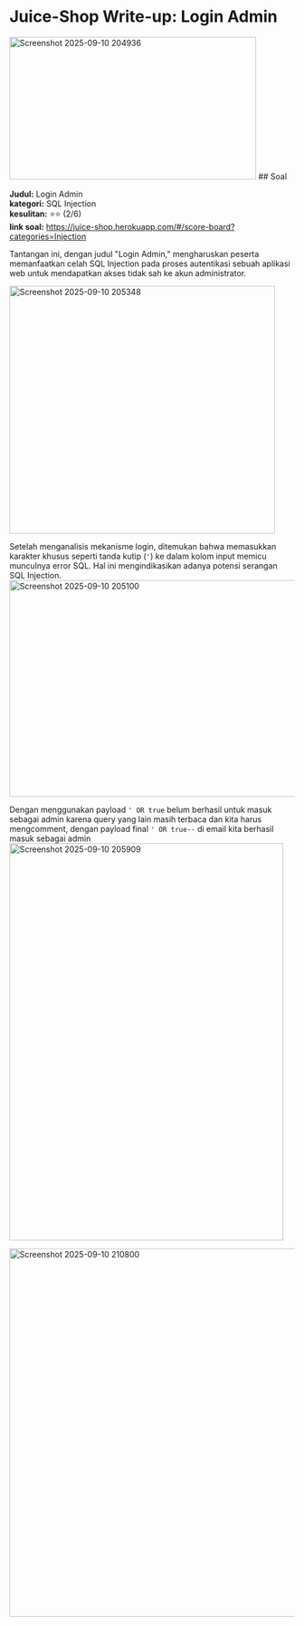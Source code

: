 # Juice-Shop Write-up: Login Admin
<img width="436" height="252" alt="Screenshot 2025-09-10 204936" src="https://github.com/user-attachments/assets/7be97b98-f536-4f4c-aac1-42faffd51ad1" />
## Soal

**Judul:** Login Admin\
**kategori:** SQL Injection\
**kesulitan:** ⭐⭐ (2/6)\
**link soal:** https://juice-shop.herokuapp.com/#/score-board?categories=Injection

Tantangan ini, dengan judul "Login Admin," mengharuskan peserta memanfaatkan celah SQL Injection pada proses autentikasi sebuah aplikasi web untuk mendapatkan akses tidak sah ke akun administrator.

<img width="469" height="438" alt="Screenshot 2025-09-10 205348" src="https://github.com/user-attachments/assets/ecc1ad24-f9c0-4d97-b005-01c40e1e1886" />

Setelah menganalisis mekanisme login, ditemukan bahwa memasukkan karakter khusus seperti tanda kutip (`'`) ke dalam kolom input memicu munculnya error SQL. Hal ini mengindikasikan adanya potensi serangan SQL Injection.
<img width="1001" height="383" alt="Screenshot 2025-09-10 205100" src="https://github.com/user-attachments/assets/3dc640df-90c6-4f2a-8b90-3629df776f24" />

Dengan menggunakan payload `' OR true` belum berhasil untuk masuk sebagai admin karena query yang lain masih terbaca dan kita harus mengcomment, dengan payload final `' OR true--` di email kita berhasil masuk sebagai admin
<img width="484" height="702" alt="Screenshot 2025-09-10 205909" src="https://github.com/user-attachments/assets/243e3199-88bb-4349-8955-e7ea93c24878" />

<img width="672" height="651" alt="Screenshot 2025-09-10 210800" src="https://github.com/user-attachments/assets/055234e8-f334-4407-ac7f-4c18858fd233" />
